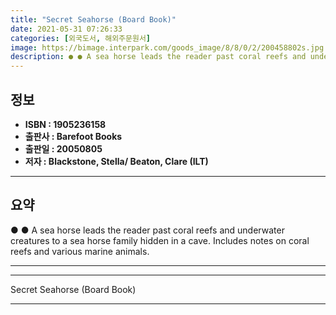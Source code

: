 ```yaml
---
title: "Secret Seahorse (Board Book)"
date: 2021-05-31 07:26:33
categories: [외국도서, 해외주문원서]
image: https://bimage.interpark.com/goods_image/8/8/0/2/200458802s.jpg
description: ● ● A sea horse leads the reader past coral reefs and underwater creatures to a sea horse family hidden in a cave. Includes notes on coral reefs and various m
---
```


## **정보**

- **ISBN : 1905236158**
- **출판사 : Barefoot Books**
- **출판일 : 20050805**
- **저자 : Blackstone, Stella/ Beaton, Clare (ILT)**

------



## **요약**

●  ●  A sea horse leads the reader past coral reefs and underwater creatures to a sea horse family hidden in a cave. Includes notes on coral reefs and various marine animals.

------



------


Secret Seahorse (Board Book) 

------


